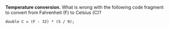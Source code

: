 **Temperature conversion.** What is wrong with the following code fragment to convert from Fahrenheit (F) to Celsius (C)?

```double C = (F - 32) * (5 / 9);```
